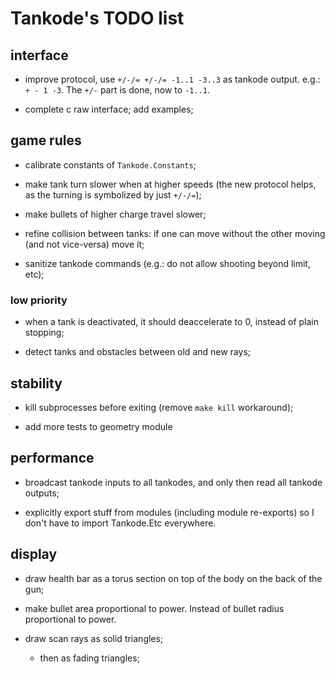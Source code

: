Tankode's TODO list
===================


interface
---------

* improve protocol, use `+/-/= +/-/= -1..1 -3..3` as tankode output.  e.g.:
  `+ - 1 -3`.  The `+/-` part is done, now to `-1..1`.

* complete c raw interface; add examples;


game rules
----------

* calibrate constants of `Tankode.Constants`;

* make tank turn slower when at higher speeds (the new protocol helps, as the
  turning is symbolized by just `+/-/=`);

* make bullets of higher charge travel slower;

* refine collision between tanks:
  if one can move without the other moving (and not vice-versa) move it;

* sanitize tankode commands (e.g.: do not allow shooting beyond limit, etc);

### low priority

* when a tank is deactivated, it should deaccelerate to 0, instead of plain
  stopping;

* detect tanks and obstacles between old and new rays;


stability
---------

* kill subprocesses before exiting (remove `make kill` workaround);

* add more tests to geometry module


performance
-----------

* broadcast tankode inputs to all tankodes, and only then read all tankode outputs;

* explicitly export stuff from modules (including module re-exports)
  so I don't have to import Tankode.Etc everywhere.


display
-------

* draw health bar as a torus section on top of the body on the back of the gun;

* make bullet area proportional to power.  Instead of bullet radius proportional to power.

* draw scan rays as solid triangles;
	- then as fading triangles;
